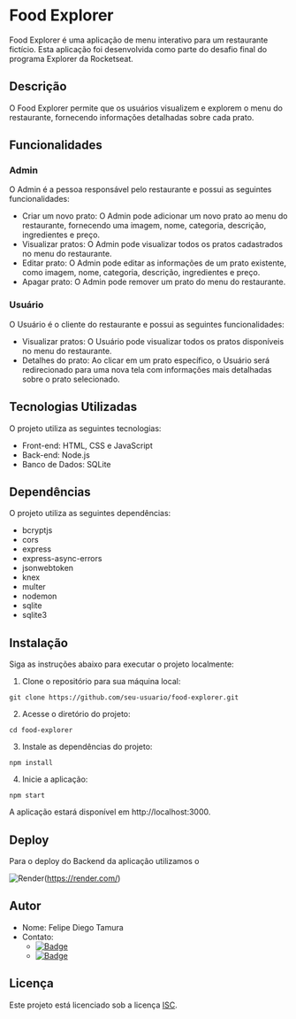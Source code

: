 # Food Explorer

Food Explorer é uma aplicação de menu interativo para um restaurante fictício. Esta aplicação foi desenvolvida como parte do desafio final do programa Explorer da Rocketseat.

## Descrição

O Food Explorer permite que os usuários visualizem e explorem o menu do restaurante, fornecendo informações detalhadas sobre cada prato. 

## Funcionalidades

### Admin

O Admin é a pessoa responsável pelo restaurante e possui as seguintes funcionalidades:

- Criar um novo prato: O Admin pode adicionar um novo prato ao menu do restaurante, fornecendo uma imagem, nome, categoria, descrição, ingredientes e preço.
- Visualizar pratos: O Admin pode visualizar todos os pratos cadastrados no menu do restaurante.
- Editar prato: O Admin pode editar as informações de um prato existente, como imagem, nome, categoria, descrição, ingredientes e preço.
- Apagar prato: O Admin pode remover um prato do menu do restaurante.

### Usuário

O Usuário é o cliente do restaurante e possui as seguintes funcionalidades:

- Visualizar pratos: O Usuário pode visualizar todos os pratos disponíveis no menu do restaurante.
- Detalhes do prato: Ao clicar em um prato específico, o Usuário será redirecionado para uma nova tela com informações mais detalhadas sobre o prato selecionado.

## Tecnologias Utilizadas

O projeto utiliza as seguintes tecnologias:

- Front-end: HTML, CSS e JavaScript
- Back-end: Node.js
- Banco de Dados: SQLite

## Dependências

O projeto utiliza as seguintes dependências:

- bcryptjs
- cors
- express
- express-async-errors
- jsonwebtoken
- knex
- multer
- nodemon
- sqlite
- sqlite3

## Instalação

Siga as instruções abaixo para executar o projeto localmente:

1. Clone o repositório para sua máquina local:

```
git clone https://github.com/seu-usuario/food-explorer.git
```

2. Acesse o diretório do projeto:

```
cd food-explorer
```

3. Instale as dependências do projeto:

```
npm install
```

4. Inicie a aplicação:

```
npm start
```

A aplicação estará disponível em http://localhost:3000.

## Deploy

Para o deploy do Backend da aplicação utilizamos o 

![Render](https://img.shields.io/badge/Render-%46E3B7.svg?style=for-the-badge&logo=render&logoColor=white)(https://render.com/)

## Autor

- Nome: Felipe Diego Tamura
- Contato:
  - [![Badge](https://img.shields.io/badge/Gmail-tamurafelipe%40gmail.com-red)](mailto:tamurafelipe@gmail.com)
  - [![Badge](https://img.shields.io/badge/LinkedIn-Felipe%20Diego%20Tamura-blue)](https://www.linkedin.com/in/felipe-diego-tamura/)


## Licença

Este projeto está licenciado sob a licença [ISC](https://opensource.org/licenses/ISC).


